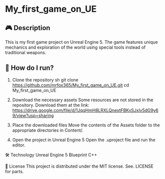 # My_first_game_on_UE
 
## 🎮 Description
This is my first game project on Unreal Engine 5. The game features unique mechanics and exploration of the world using special tools instead of traditional weapons.

## 🚀 How do I run?
1. Clone the repository
sh
git clone https://github.com/mrfox365/My_first_game_on_UE.git
cd My_first_game_on_UE

2. Download the necessary assets
Some resources are not stored in the repository. Download them at the link:
https://drive.google.com/file/d/1JqqHmH8LRXLQnextFBKvSJxlv5dG9y69/view?usp=sharing

4. Place the downloaded files
Move the contents of the Assets folder to the appropriate directories in Content/.

5. Open the project in Unreal Engine 5
Open the .uproject file and run the editor.

🛠 Technology
Unreal Engine 5
Blueprint
C++

📜 License
This project is distributed under the MIT license. See. LICENSE for parts.
